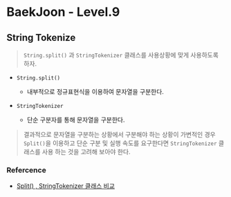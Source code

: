# BaekJoon - Level.9

## String Tokenize

> `String.split()` 과 `StringTokenizer` 클래스를 사용상황에 맞게 사용하도록 하자.

- `String.split()`

    - 내부적으로 정규표현식을 이용하여 문자열을 구분한다.
    
- `StringTokenizer`

    - 단순 구분자를 통해 문자열을 구분한다.
    
> 결과적으로 문자열을 구분하는 상황에서 구분해야 하는 상황이 가변적인 경우 `Split()`을 이용하고 단순 구분 및 실행 속도를 요구한다면 `StringTokenizer` 클래스를 사용
>하는 것을 고려해 보아야 한다.

### Refercence

- [Split() , StringTokenizer 클래스 비교](https://sas-study.tistory.com/102)
